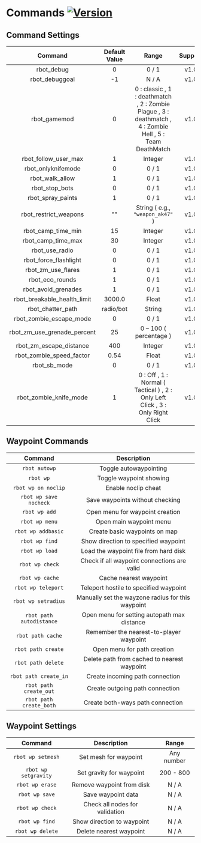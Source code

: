 # Commands [![Version]( https://img.shields.io/badge/version-v1.0-blue )]( https://github.com/KennySusak/rbot/releases )

## **Command Settings**

|       Command        |  Default Value  |                                      Range                                      |  Support  |
|:--------------------:|:--------------:|:--------------------------------------------------------------------------------:|:---------:|
|  rbot_debug         |      0          |  0 / 1                                                                           |   v1.0    |
|  rbot_debuggoal     |     -1          |  N / A                                                                           |   v1.0    |
|  rbot_gamemod       |      0          |  0 : classic , 1 : deathmatch , 2 : Zombie Plague , 3 : deathmatch , 4 : Zombie Hell , 5 : Team DeathMatch  |   v1.0    |
|  rbot_follow_user_max  |   1          |  Integer                                                                         |   v1.0    |
|  rbot_onlyknifemode   |   0          |  0 / 1                                                                           |   v1.0    |
|  rbot_walk_allow     |      1          |  0 / 1                                                                           |   v1.0    |
|  rbot_stop_bots      |      0          |  0 / 1                                                                           |   v1.0    |
|  rbot_spray_paints   |      1          |  0 / 1                                                                           |   v1.0    |
|  rbot_restrict_weapons |   ""         |  String ( e.g., `"weapon_ak47"` )                                                 |   v1.0    |
|  rbot_camp_time_min  |     15          |  Integer                                                                         |   v1.0    |
|  rbot_camp_time_max  |     30          |  Integer                                                                         |   v1.0    |
|  rbot_use_radio      |      0          |  0 / 1                                                                           |   v1.0    |
|  rbot_force_flashlight |   0          |  0 / 1                                                                           |   v1.0    |
|  rbot_zm_use_flares  |      1          |  0 / 1                                                                           |   v1.0    |
|  rbot_eco_rounds     |      1          |  0 / 1                                                                           |   v1.0    |
|  rbot_avoid_grenades |      1          |  0 / 1                                                                           |   v1.0    |
|  rbot_breakable_health_limit |  3000.0  |  Float                                                                          |   v1.0    |
|  rbot_chatter_path   |  radio/bot      |  String                                                                          |   v1.0    |
|  rbot_zombie_escape_mode |   0         |  0 / 1                                                                           |   v1.0    |
|  rbot_zm_use_grenade_percent |  25     |  0 – 100 ( percentage )                                                          |   v1.0    |
|  rbot_zm_escape_distance |  400        |  Integer                                                                         |   v1.0    |
|  rbot_zombie_speed_factor |  0.54      |  Float                                                                          |   v1.0    |
|  rbot_sb_mode        |      0          |  0 / 1                                                                           |   v1.0    |
|  rbot_zombie_knife_mode |   1          |  0 : Off , 1 : Normal ( Tactical ) , 2 : Only Left Click , 3 : Only Right Click |   v1.0    |

## **Waypoint Commands**

|          Command          |                    Description                     |
|:-------------------------:|:--------------------------------------------------:|
|  `rbot autowp`           |  Toggle autowaypointing                            |
|  `rbot wp`               |  Toggle waypoint showing                           |
|  `rbot wp on noclip`     |  Enable noclip cheat                               |
|  `rbot wp save nocheck`  |  Save waypoints without checking                   |
|  `rbot wp add`           |  Open menu for waypoint creation                   |
|  `rbot wp menu`          |  Open main waypoint menu                           |
|  `rbot wp addbasic`      |  Create basic waypoints on map                     |
|  `rbot wp find`          |  Show direction to specified waypoint              |
|  `rbot wp load`          |  Load the waypoint file from hard disk             |
|  `rbot wp check`         |  Check if all waypoint connections are valid       |
|  `rbot wp cache`         |  Cache nearest waypoint                            |
|  `rbot wp teleport`      |  Teleport hostile to specified waypoint            |
|  `rbot wp setradius`     |  Manually set the wayzone radius for this waypoint |
|  `rbot path autodistance`|  Open menu for setting autopath max distance       |
|  `rbot path cache`       |  Remember the nearest-to-player waypoint          |
|  `rbot path create`      |  Open menu for path creation                       |
|  `rbot path delete`      |  Delete path from cached to nearest waypoint      |
|  `rbot path create_in`   |  Create incoming path connection                   |
|  `rbot path create_out`  |  Create outgoing path connection                   |
|  `rbot path create_both` |  Create both-ways path connection                  |

## **Waypoint Settings**

|        Command        |           Description            |   Range    |
|:--------------------:|:--------------------------------:|:----------:|
|  `rbot wp setmesh`   |  Set mesh for waypoint           |  Any number |
|  `rbot wp setgravity`|  Set gravity for waypoint        |  200 - 800  |
|  `rbot wp erase`     |  Remove waypoint from disk       |  N / A      |
|  `rbot wp save`      |  Save waypoint data              |  N / A      |
|  `rbot wp check`     |  Check all nodes for validation  |  N / A      |
|  `rbot wp find`      |  Show direction to waypoint      |  N / A      |
|  `rbot wp delete`    |  Delete nearest waypoint         |  N / A      |
